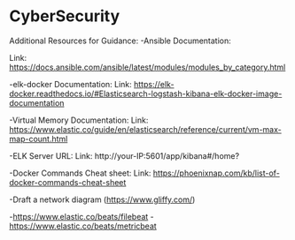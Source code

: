 # CyberSecurity
Additional Resources for Guidance:
-Ansible Documentation:

Link: https://docs.ansible.com/ansible/latest/modules/modules_by_category.html

-elk-docker Documentation: 
Link: https://elk-docker.readthedocs.io/#Elasticsearch-logstash-kibana-elk-docker-image-documentation

-Virtual Memory Documentation: 
Link: https://www.elastic.co/guide/en/elasticsearch/reference/current/vm-max-map-count.html

-ELK Server URL: 
Link: http://your-IP:5601/app/kibana#/home?

-Docker Commands Cheat sheet: 
Link: https://phoenixnap.com/kb/list-of-docker-commands-cheat-sheet

-Draft a network diagram (https://www.gliffy.com/)

-https://www.elastic.co/beats/filebeat 
-https://www.elastic.co/beats/metricbeat


